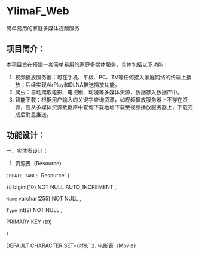 # YlimaF_Web
简单易用的家庭多媒体视频服务

## 项目简介：
本项目旨在搭建一套简单易用的家庭多媒体服务，具体包括以下功能：
1. 视频播放服务器：可在手机、平板、PC、TV等任何接入家庭网络的终端上播放；后续实现AirPlay和DLNA推送播放功能。
2. 爬虫：自动爬取电影、电视剧、动漫等多媒体资源，数据存入数据库中。
3. 智能下载：根据用户输入的关键字查询资源，如视频播放服务器上不存在资源，则从多媒体资源数据库中查询下载地址下载至视频播放服务器上，下载完成后消息推送。

## 功能设计：
一、实体表设计：
1. 资源表（Resource）

`CREATE TABLE `Resource` (

 `ID`  bigint(10) NOT NULL AUTO_INCREMENT , 
 
 `Name`  varchar(255) NOT NULL , 
 
 `Type`  int(2) NOT NULL , 
 
 PRIMARY KEY (`ID`) 
 
 ) 
 
 DEFAULT CHARACTER SET=utf8;`
2. 电影表（Movie）
